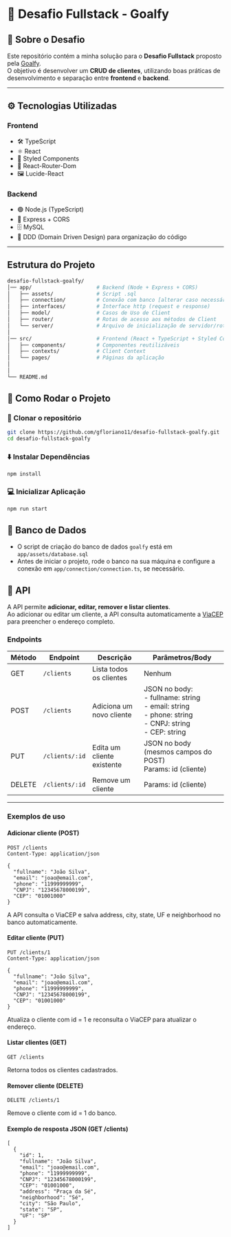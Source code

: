 # 📌 Desafio Fullstack - Goalfy  

## 📝 Sobre o Desafio  
Este repositório contém a minha solução para o **Desafio Fullstack** proposto pela [Goalfy](https://goalfy.com.br/).  
O objetivo é desenvolver um **CRUD de clientes**, utilizando boas práticas de desenvolvimento e separação entre **frontend** e **backend**.  

---

## ⚙️ Tecnologias Utilizadas  

### Frontend  
- 🛠️ TypeScript
- ⚛️ React  
- 🎨 Styled Components
- 📡 React-Router-Dom
- 🖼️ Lucide-React

### Backend  
- 🟢 Node.js (TypeScript) 
- 🚀 Express + CORS
- 🗄️ MySQL 
- 🧩 DDD (Domain Driven Design) para organização do código  

---

## Estrutura do Projeto

```bash
desafio-fullstack-goalfy/
│── app/                     # Backend (Node + Express + CORS)
│   ├── assets/              # Script .sql
│   ├── connection/          # Conexão com banco [alterar caso necessário]
│   ├── interfaces/          # Interface http (request e response)
│   ├── model/               # Casos de Uso de Client
│   ├── router/              # Rotas de acesso aos métodos de Client
│   └── server/              # Arquivo de inicialização de servidor/rotas 
│
│── src/                     # Frontend (React + TypeScript + Styled Components)
│   ├── components/          # Componentes reutilizáveis
│   ├── contexts/            # Client Context
│   └── pages/               # Páginas da aplicação
│
│
└── README.md
```

## 🚀 Como Rodar o Projeto  

### 📂 Clonar o repositório  
```bash
git clone https://github.com/gfloriano11/desafio-fullstack-goalfy.git
cd desafio-fullstack-goalfy
```

### ⬇️ Instalar Dependências
```bash
npm install
```

### 💻 Inicializar Aplicação
```bash
npm run start
```

## 🎲 Banco de Dados

- O script de criação do banco de dados `goalfy` está em `app/assets/database.sql`
- Antes de iniciar o projeto, rode o banco na sua máquina e configure a conexão em `app/connection/connection.ts`, se necessário.

## 🛜 API

A API permite **adicionar, editar, remover e listar clientes**.  
Ao adicionar ou editar um cliente, a API consulta automaticamente a [ViaCEP](https://viacep.com.br/) para preencher o endereço completo.

### Endpoints

| Método | Endpoint       | Descrição                         | Parâmetros/Body |
|--------|---------------|-----------------------------------|----------------|
| GET    | `/clients`    | Lista todos os clientes           | Nenhum         |
| POST   | `/clients`    | Adiciona um novo cliente          | JSON no body: <br> - fullname: string <br> - email: string <br> - phone: string <br> - CNPJ: string <br> - CEP: string |
| PUT    | `/clients/:id`| Edita um cliente existente        | JSON no body (mesmos campos do POST) <br> Params: id (cliente) |
| DELETE | `/clients/:id`| Remove um cliente                 | Params: id (cliente) |

---

### Exemplos de uso

#### **Adicionar cliente (POST)**
```http
POST /clients
Content-Type: application/json

{
  "fullname": "João Silva",
  "email": "joao@email.com",
  "phone": "11999999999",
  "CNPJ": "12345678000199",
  "CEP": "01001000"
}
```
A API consulta o ViaCEP e salva address, city, state, UF e neighborhood no banco automaticamente.

#### **Editar cliente (PUT)**
```http
PUT /clients/1
Content-Type: application/json

{
  "fullname": "João Silva",
  "email": "joao@email.com",
  "phone": "11999999999",
  "CNPJ": "12345678000199",
  "CEP": "01001000"
}
```
Atualiza o cliente com id = 1 e reconsulta o ViaCEP para atualizar o endereço.

#### **Listar clientes (GET)**
```http
GET /clients
```
Retorna todos os clientes cadastrados.

#### **Remover cliente (DELETE)**
```http
DELETE /clients/1
```
Remove o cliente com id = 1 do banco.

#### **Exemplo de resposta JSON (GET /clients)**
```http
[
  {
    "id": 1,
    "fullname": "João Silva",
    "email": "joao@email.com",
    "phone": "11999999999",
    "CNPJ": "12345678000199",
    "CEP": "01001000",
    "address": "Praça da Sé",
    "neighborhood": "Sé",
    "city": "São Paulo",
    "state": "SP",
    "UF": "SP"
  }
]
```